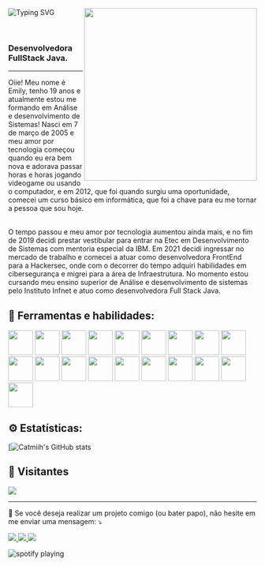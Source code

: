 <div>

<img src="https://readme-typing-svg.demolab.com?font=Press+Start+2P&size=15&duration=3000&pause=460&color=F74949&width=540&height=50&lines=Emily+'catmiih'+Leme;Desenvolvedora+Fullstack+Java" alt="Typing SVG" align="left"/>

<img src="https://64.media.tumblr.com/55f57e7f662f882d127784a453d107ca/tumblr_msghlxjj0p1qbu2bao1_400.gif" width="350px" align="right"/>
</div>

<br><br>

<p align="left">

<h3>Desenvolvedora FullStack Java.</h3>

<hr>

  Oiie! Meu nome é Emily, tenho 19 anos e atualmente estou me formando em Análise e desenvolvimento de Sistemas! Nasci em 7 de março de 2005 e meu amor por tecnologia começou quando eu era bem nova e adorava passar horas e horas jogando videogame ou usando o computador, e em 2012, que foi quando surgiu uma oportunidade, comecei um curso básico em informática, que foi a chave para eu me tornar a pessoa que sou hoje.<br/><br/>

O tempo passou e meu amor por tecnologia aumentou ainda mais, e no fim de 2019 decidi prestar vestibular para entrar na Etec em Desenvolvimento de Sistemas com mentoria especial da IBM. Em 2021 decidi ingressar no mercado de trabalho e comecei a atuar como desenvolvedora FrontEnd para a Hackersec, onde com o decorrer do tempo adquiri habilidades em cibersegurança e migrei para a área de Infraestrutura. No momento estou cursando meu ensino superior de Análise e desenvolvimento de sistemas pelo Instituto Infnet e atuo como desenvolvedora Full Stack Java.
</p>

<h2 align="left">
  🚀 Ferramentas e habilidades:
</h2>

<div>
  <img height="50px" src="https://assets.univesp.br/novotec/codepen/unidade4/html5.png"/>
  <img height="50px" src="https://logospng.org/download/css-3/logo-css-3-2048.png"/>
  <img height="50px" src="https://logospng.org/download/javascript/logo-javascript-icon-1024.png"/>
  
  <img height="50px" src="https://upload.wikimedia.org/wikipedia/commons/thumb/b/b2/Bootstrap_logo.svg/1280px-Bootstrap_logo.svg.png"/>
  <img height="50px" src="https://seeklogo.com/images/J/jquery-logo-CFE6ECE363-seeklogo.com.png"/>
  
  <img height="50px" src="https://www.cursou.com.br/wp-content/uploads/2017/10/Curso-de-PHP-PSRs.png"/>
  <img height="50px" src="https://www.freepnglogos.com/uploads/logo-mysql-png/logo-mysql-mysql-logo-png-images-are-download-crazypng-21.png"/>
  <img height="50px" src="https://upload.wikimedia.org/wikipedia/commons/thumb/0/06/Kotlin_Icon.svg/2048px-Kotlin_Icon.svg.png"/>
  <img height="50px" src="https://seeklogo.com/images/K/kali-linux-logo-AED181186E-seeklogo.com.png"/>
  <img height="50px" src="https://upload.wikimedia.org/wikipedia/commons/thumb/a/a7/React-icon.svg/2300px-React-icon.svg.png"/>
  <img height="50px" src="https://upload.wikimedia.org/wikipedia/commons/4/4c/Typescript_logo_2020.svg"/>
  
  <img height="50px" src="https://cdn-icons-png.flaticon.com/512/5968/5968322.png"/>
  <img height="50px" src="https://upload.wikimedia.org/wikipedia/commons/thumb/9/9a/Laravel.svg/1969px-Laravel.svg.png"/>

  <img height="50px" src="https://cdn-icons-png.flaticon.com/512/888/888879.png"/>
  <img height="50px" src="https://upload.wikimedia.org/wikipedia/commons/thumb/4/48/Windows_logo_-_2012_%28dark_blue%29.svg/2048px-Windows_logo_-_2012_%28dark_blue%29.svg.png"/> 
  <img height="50px" src="https://d4.alternativeto.net/uaUADPLN5QTqRHNl0qujQbTXzm5wjsAq5K9Y-ylGjdQ/rs:fill:280:280:0/g:ce:0:0/YWJzOi8vZGlzdC9pY29ucy90YWlsd2luZC1jc3NfMTM2NjE5LnBuZw.png"/>
  
  <img height="50px" src="https://cdn-icons-png.flaticon.com/512/3291/3291669.png"/>
  <img height="50px" src="https://img.icons8.com/color/512/spring-logo.png"/>
  <img height="50px" src="https://huongdanjava.com/wp-content/uploads/2017/07/maven.png"/>
  
  </div>

</hr>

<h2>⚙️ Estatísticas:</h2>


[![Catmiih's GitHub stats](https://github-readme-stats.vercel.app/api?username=catmiih&show_icons=true&theme=radical)
 
 <h2>🧑 Visitantes </h2>
 
 <img src="https://profile-counter.glitch.me/catmiih/count.svg" />
<hr>

<p>
  🤝 Se você deseja realizar um projeto comigo (ou bater papo), não hesite em me enviar uma mensagem: ⤵️
</p>

<p align="left">
 <a href="https://github.com/catmiih" target="_blank" alt="Github">
    <img src="https://img.shields.io/badge/-Github-242424?style=for-the-badge&logo=Github&logoColor=white">
</a>

<a href="https://www.linkedin.com/in/emily-leme/" target="_blank" alt="Linkedin">
  <img src="https://img.shields.io/badge/-Linkedin-0e76a8?style=for-the-badge&logo=Linkedin&logoColor=white" />
</a>

<a href="mailto:emilyleme.dev@gmail.com" target="_blank" alt="Gmail">
  <img src="https://img.shields.io/badge/-Gmail-cc3838?style=for-the-badge&logo=Gmail&logoColor=white" />
</a>
</p>  

![spotify playing](https://spotify-github-profile.vercel.app/api/view.svg?uid=pl2cux8iygduf70irbk0veczs&redirect=true][https://spotify-github-profile.vercel.app/api/view.svg?uid=pl2cux8iygduf70irbk0veczs&cover_image=true&theme=novatorem&show_offline=true&background_color=000000&interchange=false&bar_color=53b14f&bar_color_cover=false)
